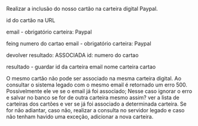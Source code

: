 Realizar a inclusão do nosso cartão na carteira digital Paypal.

id do cartão na URL

email - obrigatório
carteira: Paypal

feing
numero do cartao
email - obrigatório
carteira: Paypal

devolver
resultado: ASSOCIADA
id: numero do cartao

resultado - guardar
id da carteira
email
nome carteira
cartao

O mesmo cartão não pode ser associado na mesma carteira digital.
Ao consultar o sistema legado com o mesmo email é retornado um erro 500. Possivelmente ele ve se o email já foi associado;
Nesse caso ignorar o erro e salvar no banco se for de outra carteira mesmo assim?
ver a lista de carteiras dos cartões e ver se já foi associado a determinada carteira. Se for não adiantar, caso não, realizar
a consulta no servidor legado e caso não tenham havido uma exceção, adicionar a nova carteira.






